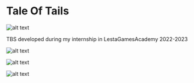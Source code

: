 # Tale Of Tails
![alt text](https://github.com/StefanHJC/TaleOfTails/blob/master/ReadmeFiles/Logo%20Tale%20of%20tails4.png "Logo")

TBS developed during my internship in LestaGamesAcademy 2022-2023

![alt text](https://github.com/StefanHJC/TaleOfTails/blob/master/ReadmeFiles/GIFs/2.gif "Wizard range attack gif")

![alt text](https://github.com/StefanHJC/TaleOfTails/blob/master/ReadmeFiles/GIFs/1.gif "Fireball ability gif")

![alt text](https://github.com/StefanHJC/TaleOfTails/blob/master/ReadmeFiles/GIFs/3.gif "Knight melee attack gif")
